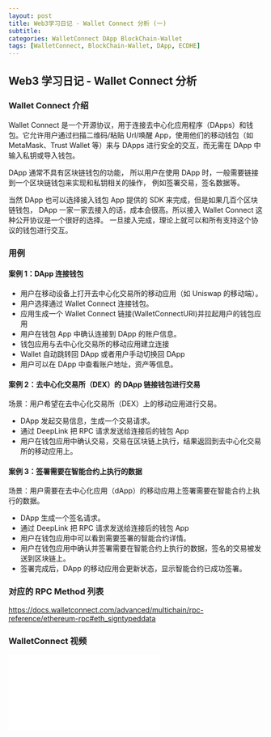 ```yaml
---
layout: post
title: Web3学习日记 - Wallet Connect 分析 (一)
subtitle:
categories: WalletConnect DApp BlockChain-Wallet
tags: [WalletConnect, BlockChain-Wallet, DApp, ECDHE]
---
```


## Web3 学习日记 - Wallet Connect 分析

### Wallet Connect 介绍

Wallet Connect 是一个开源协议，用于连接去中心化应用程序（DApps）和钱包。它允许用户通过扫描二维码/粘贴 Url/唤醒 App，使用他们的移动钱包（如 MetaMask、Trust Wallet 等）来与 DApps 进行安全的交互，而无需在 DApp 中输入私钥或导入钱包。

DApp 通常不具有区块链钱包的功能， 所以用户在使用 DApp 时，一般需要链接到一个区块链钱包来实现和私钥相关的操作， 例如签署交易，签名数据等。

当然 DApp 也可以选择接入钱包 App 提供的 SDK 来完成，但是如果几百个区块链钱包， DApp 一家一家去接入的话，成本会很高。所以接入 Wallet Connect 这种公开协议是一个很好的选择。 一旦接入完成，理论上就可以和所有支持这个协议的钱包进行交互。

### 用例

#### 案例 1：DApp 连接钱包

- 用户在移动设备上打开去中心化交易所的移动应用（如 Uniswap 的移动端）。
- 用户选择通过 Wallet Connect 连接钱包。
- 应用生成一个 Wallet Connect 链接(WalletConnectURI)并拉起用户的钱包应用
- 用户在钱包 App 中确认连接到 DApp 的账户信息。
- 钱包应用与去中心化交易所的移动应用建立连接
- Wallet 自动跳转回 DApp 或者用户手动切换回 DApp
- 用户可以在 DApp 中查看账户地址，资产等信息。

#### 案例 2：去中心化交易所（DEX）的 DApp 链接钱包进行交易

场景：用户希望在去中心化交易所（DEX）上的移动应用进行交易。

- DApp 发起交易信息，生成一个交易请求。
- 通过 DeepLink 把 RPC 请求发送给连接后的钱包 App
- 用户在钱包应用中确认交易，交易在区块链上执行，结果返回到去中心化交易所的移动应用上。

#### 案例 3：签署需要在智能合约上执行的数据

场景：用户需要在去中心化应用（dApp）的移动应用上签署需要在智能合约上执行的数据。

- DApp 生成一个签名请求。
- 通过 DeepLink 把 RPC 请求发送给连接后的钱包 App
- 用户在钱包应用中可以看到需要签署的智能合约详情。
- 用户在钱包应用中确认并签署需要在智能合约上执行的数据，签名的交易被发送到区块链上。
- 签署完成后，DApp 的移动应用会更新状态，显示智能合约已成功签署。

### 对应的 RPC Method 列表

<https://docs.walletconnect.com/advanced/multichain/rpc-reference/ethereum-rpc#eth_signtypeddata>

### WalletConnect 视频

<embed src='{{ "/assets/video/2024-06-25/walletconnect.mp4"" | absolute url }}'>
